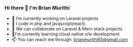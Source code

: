 ### Hi there 👋 I'm Brian Murithi

- 🔭 I’m currently working on Laravel projects
- 🌱 I code in php and javascript(react). 
- 👯 We can collaborate on Laravel & Mern stack projects 
- 🌱I'm currently learning cloud native s/w development
- 📫 You can reach me through: brianmurithi65@gmail.com
<!--
**brianmureithi/brianmureithi** is a ✨ _special_ ✨ repository because its `README.md` (this file) appears on your GitHub profile.

Here are some ideas to get you started:

- 🔭 I’m currently working on ...
-  I’m currently learning ...
- 👯 I’m looking to collaborate on ...
- 🤔 I’m looking for help with ...
- 💬 Ask me about ...
- 📫 How to reach me: ...
- 😄 Pronouns: ...
- ⚡ Fun fact: ...
-->
